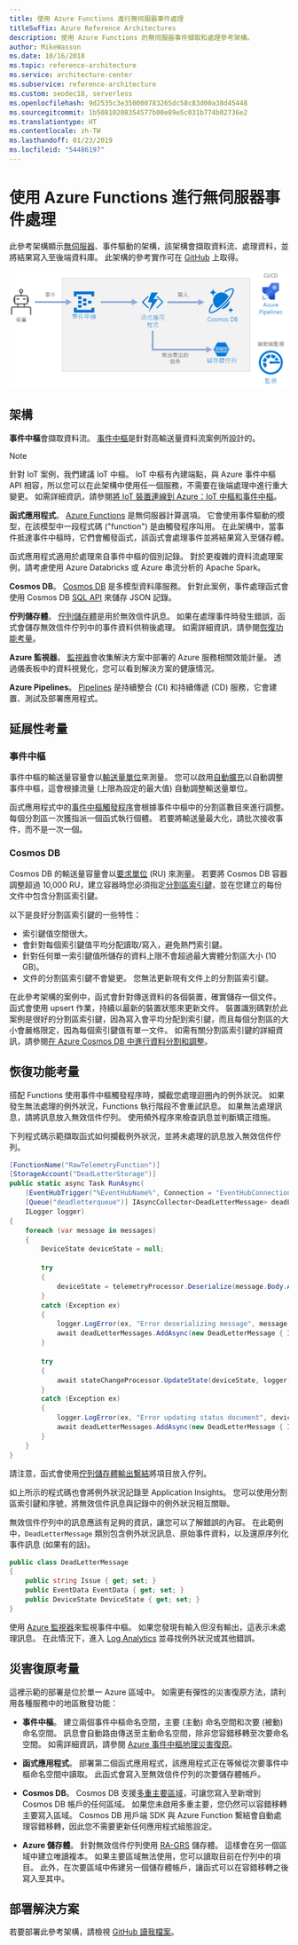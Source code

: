 ```yaml
---
title: 使用 Azure Functions 進行無伺服器事件處理
titleSuffix: Azure Reference Architectures
description: 使用 Azure Functions 的無伺服器事件擷取和處理參考架構。
author: MikeWasson
ms.date: 10/16/2018
ms.topic: reference-architecture
ms.service: architecture-center
ms.subservice: reference-architecture
ms.custom: seodec18, serverless
ms.openlocfilehash: 9d2535c3e350000783265dc58c83d00a38d45448
ms.sourcegitcommit: 1b50810208354577b00e89e5c031b774b02736e2
ms.translationtype: HT
ms.contentlocale: zh-TW
ms.lasthandoff: 01/23/2019
ms.locfileid: "54486197"
---
```

# <a name="serverless-event-processing-using-azure-functions"></a>使用 Azure Functions 進行無伺服器事件處理

此參考架構顯示[無伺服器](https://azure.microsoft.com/solutions/serverless/)、事件驅動的架構，該架構會擷取資料流、處理資料，並將結果寫入至後端資料庫。 此架構的參考實作可在 [GitHub][github] 上取得。

![使用 Azure Functions 的無伺服器事件處理參考架構](./_images/serverless-event-processing.png)

## <a name="architecture"></a>架構

**事件中樞**會擷取資料流。 [事件中樞][eh]是針對高輸送量資料流案例所設計的。

> [!NOTE]
> 針對 IoT 案例，我們建議 IoT 中樞。 IoT 中樞有內建端點，與 Azure 事件中樞 API 相容，所以您可以在此架構中使用任一個服務，不需要在後端處理中進行重大變更。 如需詳細資訊，請參閱[將 IoT 裝置連線到 Azure：IoT 中樞和事件中樞][iot]。

**函式應用程式**。 [Azure Functions][functions] 是無伺服器計算選項。 它會使用事件驅動的模型，在該模型中一段程式碼 ("function") 是由觸發程序叫用。 在此架構中，當事件抵達事件中樞時，它們會觸發函式，該函式會處理事件並將結果寫入至儲存體。

函式應用程式適用於處理來自事件中樞的個別記錄。 對於更複雜的資料流處理案例，請考慮使用 Azure Databricks 或 Azure 串流分析的 Apache Spark。

**Cosmos DB**。 [Cosmos DB][cosmosdb] 是多模型資料庫服務。 針對此案例，事件處理函式會使用 Cosmos DB [SQL API][cosmosdb-sql] 來儲存 JSON 記錄。

**佇列儲存體**。 [佇列儲存體][queue]是用於無效信件訊息。 如果在處理事件時發生錯誤，函式會儲存無效信件佇列中的事件資料供稍後處理。 如需詳細資訊，請參閱[恢復功能考量](#resiliency-considerations)。

**Azure 監視器**。 [監視器][monitor]會收集解決方案中部署的 Azure 服務相關效能計量。 透過儀表板中的資料視覺化，您可以看到解決方案的健康情況。

**Azure Pipelines**。 [Pipelines][pipelines] 是持續整合 (CI) 和持續傳遞 (CD) 服務，它會建置、測試及部署應用程式。

## <a name="scalability-considerations"></a>延展性考量

### <a name="event-hubs"></a>事件中樞

事件中樞的輸送量容量會以[輸送量單位][eh-throughput]來測量。 您可以啟用[自動擴充][eh-autoscale]以自動調整事件中樞，這會根據流量 (上限為設定的最大值) 自動調整輸送量單位。

函式應用程式中的[事件中樞觸發程序][eh-trigger]會根據事件中樞中的分割區數目來進行調整。 每個分割區一次獲指派一個函式執行個體。 若要將輸送量最大化，請批次接收事件，而不是一次一個。

### <a name="cosmos-db"></a>Cosmos DB

Cosmos DB 的輸送量容量會以[要求單位][ru] (RU) 來測量。 若要將 Cosmos DB 容器調整超過 10,000 RU，建立容器時您必須指定[分割區索引鍵][partition-key]，並在您建立的每份文件中包含分割區索引鍵。

以下是良好分割區索引鍵的一些特性：

- 索引鍵值空間很大。
- 會針對每個索引鍵值平均分配讀取/寫入，避免熱門索引鍵。
- 針對任何單一索引鍵值所儲存的資料上限不會超過最大實體分割區大小 (10 GB)。
- 文件的分割區索引鍵不會變更。 您無法更新現有文件上的分割區索引鍵。

在此參考架構的案例中，函式會針對傳送資料的各個裝置，確實儲存一個文件。 函式會使用 upsert 作業，持續以最新的裝置狀態來更新文件。 裝置識別碼對於此案例是很好的分割區索引鍵，因為寫入會平均分配到索引鍵，而且每個分割區的大小會嚴格限定，因為每個索引鍵值有單一文件。 如需有關分割區索引鍵的詳細資訊，請參閱[在 Azure Cosmos DB 中進行資料分割和調整][cosmosdb-scale]。

## <a name="resiliency-considerations"></a>恢復功能考量

搭配 Functions 使用事件中樞觸發程序時，攔截您處理迴圈內的例外狀況。 如果發生無法處理的例外狀況，Functions 執行階段不會重試訊息。 如果無法處理訊息，請將訊息放入無效信件佇列。 使用頻外程序來檢查訊息並判斷矯正措施。

下列程式碼示範擷取函式如何攔截例外狀況，並將未處理的訊息放入無效信件佇列。

```csharp
[FunctionName("RawTelemetryFunction")]
[StorageAccount("DeadLetterStorage")]
public static async Task RunAsync(
    [EventHubTrigger("%EventHubName%", Connection = "EventHubConnection", ConsumerGroup ="%EventHubConsumerGroup%")]EventData[] messages,
    [Queue("deadletterqueue")] IAsyncCollector<DeadLetterMessage> deadLetterMessages,
    ILogger logger)
{
    foreach (var message in messages)
    {
        DeviceState deviceState = null;

        try
        {
            deviceState = telemetryProcessor.Deserialize(message.Body.Array, logger);
        }
        catch (Exception ex)
        {
            logger.LogError(ex, "Error deserializing message", message.SystemProperties.PartitionKey, message.SystemProperties.SequenceNumber);
            await deadLetterMessages.AddAsync(new DeadLetterMessage { Issue = ex.Message, EventData = message });
        }

        try
        {
            await stateChangeProcessor.UpdateState(deviceState, logger);
        }
        catch (Exception ex)
        {
            logger.LogError(ex, "Error updating status document", deviceState);
            await deadLetterMessages.AddAsync(new DeadLetterMessage { Issue = ex.Message, EventData = message, DeviceState = deviceState });
        }
    }
}
```

請注意，函式會使用[佇列儲存體輸出繫結][queue-binding]將項目放入佇列。

如上所示的程式碼也會將例外狀況記錄至 Application Insights。 您可以使用分割區索引鍵和序號，將無效信件訊息與記錄中的例外狀況相互關聯。

無效信件佇列中的訊息應該有足夠的資訊，讓您可以了解錯誤的內容。 在此範例中，`DeadLetterMessage` 類別包含例外狀況訊息、原始事件資料，以及還原序列化事件訊息 (如果有的話)。

```csharp
public class DeadLetterMessage
{
    public string Issue { get; set; }
    public EventData EventData { get; set; }
    public DeviceState DeviceState { get; set; }
}
```

使用 [Azure 監視器][monitor]來監視事件中樞。 如果您發現有輸入但沒有輸出，這表示未處理訊息。 在此情況下，進入 [Log Analytics][log-analytics] 並尋找例外狀況或其他錯誤。

## <a name="disaster-recovery-considerations"></a>災害復原考量

這裡示範的部署是位於單一 Azure 區域中。 如需更有彈性的災害復原方法，請利用各種服務中的地區散發功能：

- **事件中樞**。 建立兩個事件中樞命名空間，主要 (主動) 命名空間和次要 (被動) 命名空間。 訊息會自動路由傳送至主動命名空間，除非您容錯移轉至次要命名空間。 如需詳細資訊，請參閱 [Azure 事件中樞地理災害復原][eh-dr]。

- **函式應用程式**。 部署第二個函式應用程式，該應用程式正在等候從次要事件中樞命名空間中讀取。 此函式會寫入至無效信件佇列的次要儲存體帳戶。

- **Cosmos DB**。 Cosmos DB 支援[多重主要區域][cosmosdb-geo]，可讓您寫入至新增到 Cosmos DB 帳戶的任何區域。 如果您未啟用多重主要，您仍然可以容錯移轉主要寫入區域。 Cosmos DB 用戶端 SDK 與 Azure Function 繫結會自動處理容錯移轉，因此您不需要更新任何應用程式組態設定。

- **Azure 儲存體**。 針對無效信件佇列使用 [RA-GRS][ra-grs] 儲存體。 這樣會在另一個區域中建立唯讀複本。 如果主要區域無法使用，您可以讀取目前在佇列中的項目。 此外，在次要區域中佈建另一個儲存體帳戶，讓函式可以在容錯移轉之後寫入至其中。

## <a name="deploy-the-solution"></a>部署解決方案

若要部署此參考架構，請檢視 [GitHub 讀我檔案][readme]。

<!-- links -->

[cosmosdb]: /azure/cosmos-db/introduction
[cosmosdb-geo]: /azure/cosmos-db/distribute-data-globally
[cosmosdb-scale]: /azure/cosmos-db/partition-data
[cosmosdb-sql]: /azure/cosmos-db/sql-api-introduction
[eh]: /azure/event-hubs/
[eh-autoscale]: /azure/event-hubs/event-hubs-auto-inflate
[eh-dr]: /azure/event-hubs/event-hubs-geo-dr
[eh-throughput]: /azure/event-hubs/event-hubs-features#throughput-units
[eh-trigger]: /azure/azure-functions/functions-bindings-event-hubs
[functions]: /azure/azure-functions/functions-overview
[iot]: /azure/iot-hub/iot-hub-compare-event-hubs
[log-analytics]: /azure/log-analytics/log-analytics-queries
[monitor]: /azure/azure-monitor/overview
[partition-key]: /azure/cosmos-db/partition-data
[pipelines]: /azure/devops/pipelines/index
[queue]: /azure/storage/queues/storage-queues-introduction
[queue-binding]: /azure/azure-functions/functions-bindings-storage-queue#output
[ra-grs]: /azure/storage/common/storage-redundancy-grs
[ru]: /azure/cosmos-db/request-units

[github]: https://github.com/mspnp/serverless-reference-implementation
[readme]: https://github.com/mspnp/serverless-reference-implementation/blob/master/README.md
